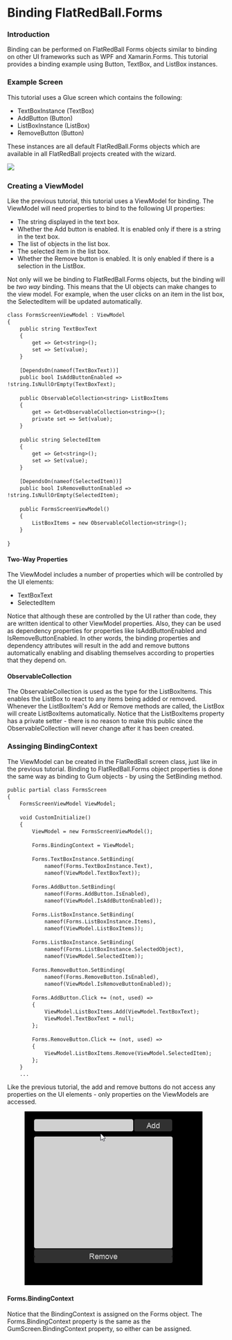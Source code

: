 # Binding FlatRedBall.Forms

### Introduction

Binding can be performed on FlatRedBall Forms objects similar to binding on other UI frameworks such as WPF and Xamarin.Forms. This tutorial provides a binding example using Button, TextBox, and ListBox instances.

### Example Screen

This tutorial uses a Glue screen which contains the following:

* TextBoxInstance (TextBox)
* AddButton (Button)
* ListBoxInstance (ListBox)
* RemoveButton (Button)

These instances are all default FlatRedBall.Forms objects which are available in all FlatRedBall projects created with the wizard.

![](../../../media/2022-01-img\_61d66401c8680.png)

### Creating a ViewModel

Like the previous tutorial, this tutorial uses a ViewModel for binding. The ViewModel will need properties to bind to the following UI properties:

* The string displayed in the text box.
* Whether the Add button is enabled. It is enabled only if there is a string in the text box.
* The list of objects in the list box.
* The selected item in the list box.
* Whether the Remove button is enabled. It is only enabled if there is a selection in the ListBox.

Not only will we be binding to FlatRedBall.Forms objects, but the binding will be _two way_ binding. This means that the UI objects can make changes to the view model. For example, when the user clicks on an item in the list box, the SelectedItem will be updated automatically.

```
class FormsScreenViewModel : ViewModel
{
    public string TextBoxText
    {
        get => Get<string>();
        set => Set(value);
    }

    [DependsOn(nameof(TextBoxText))]
    public bool IsAddButtonEnabled => !string.IsNullOrEmpty(TextBoxText);

    public ObservableCollection<string> ListBoxItems
    {
        get => Get<ObservableCollection<string>>();
        private set => Set(value);
    }

    public string SelectedItem
    {
        get => Get<string>();
        set => Set(value);
    }

    [DependsOn(nameof(SelectedItem))]
    public bool IsRemoveButtonEnabled => !string.IsNullOrEmpty(SelectedItem);

    public FormsScreenViewModel()
    {
        ListBoxItems = new ObservableCollection<string>();
    }

}
```

#### Two-Way Properties

The ViewModel includes a number of properties which will be controlled by the UI elements:

* TextBoxText
* SelectedItem

Notice that although these are controlled by the UI rather than code, they are written identical to other ViewModel properties. Also, they can be used as dependency properties for properties like IsAddButtonEnabled and IsRemoveButtonEnabled. In other words, the binding properties and dependency attributes will result in the add and remove buttons automatically enabling and disabling themselves according to properties that they depend on.

#### ObservableCollection

The ObservableCollection is used as the type for the ListBoxItems. This enables the ListBox to react to any items being added or removed. Whenever the ListBoxItem's Add or Remove methods are called, the ListBox will create ListBoxItems automatically. Notice that the ListBoxItems property has a private setter - there is no reason to make this public since the ObservableCollection will never change after it has been created.

### Assinging BindingContext

The ViewModel can be created in the FlatRedBall screen class, just like in the previous tutorial. Binding to FlatRedBall.Forms object properties is done the same way as binding to Gum objects - by using the SetBinding method.

```
public partial class FormsScreen
{
    FormsScreenViewModel ViewModel;

    void CustomInitialize()
    {
        ViewModel = new FormsScreenViewModel();

        Forms.BindingContext = ViewModel;

        Forms.TextBoxInstance.SetBinding(
            nameof(Forms.TextBoxInstance.Text), 
            nameof(ViewModel.TextBoxText));

        Forms.AddButton.SetBinding(
            nameof(Forms.AddButton.IsEnabled), 
            nameof(ViewModel.IsAddButtonEnabled));

        Forms.ListBoxInstance.SetBinding(
            nameof(Forms.ListBoxInstance.Items), 
            nameof(ViewModel.ListBoxItems));

        Forms.ListBoxInstance.SetBinding(
            nameof(Forms.ListBoxInstance.SelectedObject), 
            nameof(ViewModel.SelectedItem));

        Forms.RemoveButton.SetBinding(
            nameof(Forms.RemoveButton.IsEnabled), 
            nameof(ViewModel.IsRemoveButtonEnabled));

        Forms.AddButton.Click += (not, used) =>
        {
            ViewModel.ListBoxItems.Add(ViewModel.TextBoxText);
            ViewModel.TextBoxText = null;
        };

        Forms.RemoveButton.Click += (not, used) =>
        {
            ViewModel.ListBoxItems.Remove(ViewModel.SelectedItem);
        };
    }
    ...
```

Like the previous tutorial, the add and remove buttons do not access any properties on the UI elements - only properties on the ViewModels are accessed.&#x20;

<figure><img src="../../../media/2022-01-05_21-14-47.gif" alt=""><figcaption></figcaption></figure>

#### Forms.BindingContext

Notice that the BindingContext is assigned on the Forms object. The Forms.BindingContext property is the same as the GumScreen.BindingContext property, so either can be assigned.
